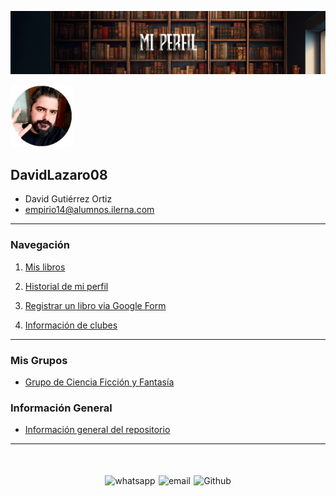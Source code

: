 ![Cabecera Mi Perfil](imagenes/Cabeceras/MiPerfil_Cabecera.jpg)

<img src="imagenes/FotoPerfilDavid.png" alt="foto de Perfil" width="100">

## **DavidLazaro08**

- David Gutiérrez Ortiz
- empirio14@alumnos.ilerna.com



---

### Navegación
  1. [Mis libros](03_Mis_Libros/mis_libros.md)

  2. [Historial de mi perfil](https://github.com/SantanaOlmo/ProyectoFinalEntornosPrivate/commits/usuario_David/Libros/mis_libros.md)

  3. [Registrar un libro via Google Form](https://docs.google.com/forms/d/e/1FAIpQLSe7DZdqBgSqku0dTCAFIl6VhtBezWXjMu_E0ZwRBSoZ1RZNfQ/viewform)

  4. [Información de clubes](02_Clubes/README.md)

---

### Mis Grupos

- [Grupo de Ciencia Ficción y Fantasía](https://chat.whatsapp.com/LCPSNb9qpbU6BA7hM1OGof)


### Información General
- [Información general del repositorio](README.md)

----
<div style="display: flex; justify-content: space-between; align-items: center; margin-left: 30%;margin-right: 30%;margin-top: 50px">
  <img src="imagenes/whatsapplogo.png" alt="whatsapp">
  <img src="imagenes/emaillogopng.png" alt="email" >
  <img src="imagenes/githublogopng.png" alt="Github">
</div>